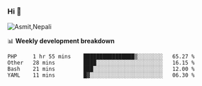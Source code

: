 ### Hi 👋

![Asmit,Nepali](https://media.giphy.com/media/L8K62iTDkzGX6/giphy.gif)
<!--
**asmit99nepali/asmit99nepali** is a ✨ _special_ ✨ repository because its `README.md` (this file) appears on your GitHub profile.

Here are some ideas to get you started:

- 🔭 I’m currently working on ...
- 🌱 I’m currently learning ...
- 👯 I’m looking to collaborate on ...
- 🤔 I’m looking for help with ...
- 💬 Ask me about ...
- 📫 How to reach me: ...
- 😄 Pronouns: ...
- ⚡ Fun fact: ...
-->


📊 **Weekly development breakdown**
<!--START_SECTION:waka-->
```text
PHP     1 hr 55 mins    ████████████████▒░░░░░░░░   65.27 % 
Other   28 mins         ████░░░░░░░░░░░░░░░░░░░░░   16.15 % 
Bash    21 mins         ███░░░░░░░░░░░░░░░░░░░░░░   12.00 % 
YAML    11 mins         █▓░░░░░░░░░░░░░░░░░░░░░░░   06.30 % 
```
<!--END_SECTION:waka-->

